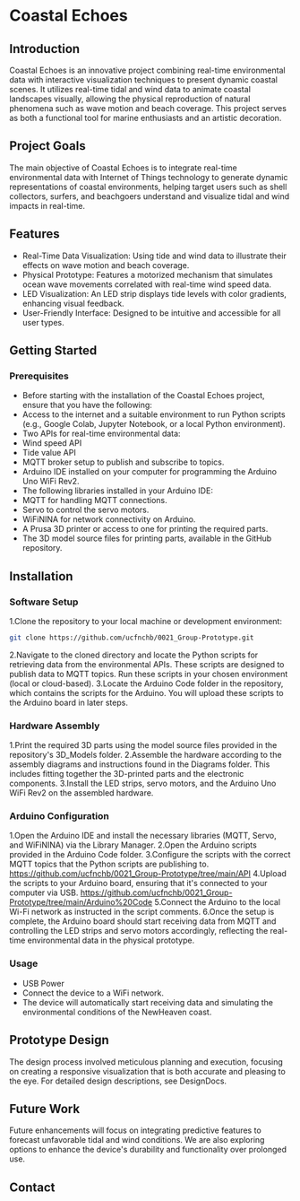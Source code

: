 # Coastal Echoes 
## Introduction
Coastal Echoes is an innovative project combining real-time environmental data with interactive visualization techniques to present dynamic coastal scenes. It utilizes real-time tidal and wind data to animate coastal landscapes visually, allowing the physical reproduction of natural phenomena such as wave motion and beach coverage. This project serves as both a functional tool for marine enthusiasts and an artistic decoration.
## Project Goals
The main objective of Coastal Echoes is to integrate real-time environmental data with Internet of Things technology to generate dynamic representations of coastal environments, helping target users such as shell collectors, surfers, and beachgoers understand and visualize tidal and wind impacts in real-time.
## Features
* Real-Time Data Visualization: Using tide and wind data to illustrate their effects on wave motion and beach coverage.
* Physical Prototype: Features a motorized mechanism that simulates ocean wave movements correlated with real-time wind speed data.
* LED Visualization: An LED strip displays tide levels with color gradients, enhancing visual feedback.
* User-Friendly Interface: Designed to be intuitive and accessible for all user types.
## Getting Started
### Prerequisites
* Before starting with the installation of the Coastal Echoes project, ensure that you have the following:
* Access to the internet and a suitable environment to run Python scripts (e.g., Google Colab, Jupyter Notebook, or a local Python environment).
* Two APIs for real-time environmental data:
* Wind speed API
* Tide value API
* MQTT broker setup to publish and subscribe to topics.
* Arduino IDE installed on your computer for programming the Arduino Uno WiFi Rev2.
* The following libraries installed in your Arduino IDE:
* MQTT for handling MQTT connections.
* Servo to control the servo motors.
* WiFiNINA for network connectivity on Arduino.
* A Prusa 3D printer or access to one for printing the required parts.
* The 3D model source files for printing parts, available in the GitHub repository.
## Installation
### Software Setup
1.Clone the repository to your local machine or development environment:
```bash
git clone https://github.com/ucfnchb/0021_Group-Prototype.git
```
2.Navigate to the cloned directory and locate the Python scripts for retrieving data from the environmental APIs. These scripts are designed to publish data to MQTT topics. Run these scripts in your chosen environment (local or cloud-based).
3.Locate the Arduino Code folder in the repository, which contains the scripts for the Arduino. You will upload these scripts to the Arduino board in later steps.
### Hardware Assembly
1.Print the required 3D parts using the model source files provided in the repository's 3D_Models folder.
2.Assemble the hardware according to the assembly diagrams and instructions found in the Diagrams folder. This includes fitting together the 3D-printed parts and the electronic components.
3.Install the LED strips, servo motors, and the Arduino Uno WiFi Rev2 on the assembled hardware.
### Arduino Configuration
1.Open the Arduino IDE and install the necessary libraries (MQTT, Servo, and WiFiNINA) via the Library Manager. 
2.Open the Arduino scripts provided in the Arduino Code folder. 
3.Configure the scripts with the correct MQTT topics that the Python scripts are publishing to.
https://github.com/ucfnchb/0021_Group-Prototype/tree/main/API
4.Upload the scripts to your Arduino board, ensuring that it's connected to your computer via USB.
https://github.com/ucfnchb/0021_Group-Prototype/tree/main/Arduino%20Code
5.Connect the Arduino to the local Wi-Fi network as instructed in the script comments.
6.Once the setup is complete, the Arduino board should start receiving data from MQTT and controlling the LED strips and servo motors accordingly, reflecting the real-time environmental data in the physical prototype.
### Usage
* USB Power
* Connect the device to a WiFi network.
* The device will automatically start receiving data and simulating the environmental conditions of the NewHeaven coast.
## Prototype Design
The design process involved meticulous planning and execution, focusing on creating a responsive visualization that is both accurate and pleasing to the eye. For detailed design descriptions, see DesignDocs.
## Future Work
Future enhancements will focus on integrating predictive features to forecast unfavorable tidal and wind conditions. We are also exploring options to enhance the device's durability and functionality over prolonged use.
## Contact
